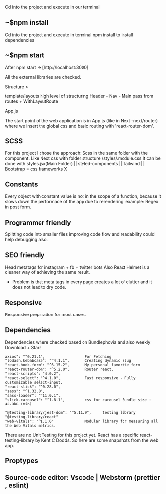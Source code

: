 Cd into the project and execute in our terminal

## ~$npm install

Cd into the project and execute in terminal npm install to install dependencies

## ~$npm start

After npm start -> [http://localhost:3000]

All the external libraries are checked.

Structure >

template/layouts high level of structuring Header - Nav - Main
pass from routes + WithLayoutRoute

App.js

The start point of the web application is in App.js (like in Next -next/router) where we insert the global css
and basic routing with 'react-router-dom'.

## SCSS

For this project I chose the approach:
Scss in the same folder with the component.
Like Next css with folder structure /styles/<name>.module.css
It can be done with styles.jsx(Main Folder) || styled-components || Tailwind || Bootstrap = css frameworks X

## Constants

Every object with constant value is not in the scope of a function, because it slows down the performace of the app due to rerendering.
example: Regex in post form.

## Programmer friendly

Splitting code into smaller files improving code flow and readability could help debugging also.

## SEO friendly

Head metatags for instagram + fb + twitter bots
Also React Helmet is a cleaner way of achieving the same result.

- Problem is that meta tags in every page creates a lot of clutter and it does not lead to dry code.

## Responsive

Responsive preparation for most cases.

## Dependencies

Dependencies where checked based on Bundlephovia and also weekly Download + Stars

    axios": "^0.21.1",                  For Fetching
    "lodash.kebabcase": "^4.1.1",       Creating dynamic slug
    "react-hook-form": "^6.15.2",       My personal favorite form
    "react-router-dom": "^5.2.0",       Router react.
    "react-scripts": "4.0.2",
    "react-select": "^4.1.0",           Fast responsive - Fully customizable select-input.
    "react-slick": "^0.28.0",
    "sass": "^1.32.8",
    "sass-loader": "^11.0.1",
    "slick-carousel": "^1.8.1",         css for carousel Bundle size : 42.3kB (min)

    "@testing-library/jest-dom": "^5.11.9",     testing library
    "@testing-library/react"
    "web-vitals": "^1.1.0"              Modular library for measuring all the Web Vitals metrics.

There are no Unit Testing for this project yet. React has a specific react-testing-library by Kent C Dodds. So here are some snapshots from the web app.

## Proptypes

## Source-code editor: Vscode | Webstorm (prettier , eslint)

